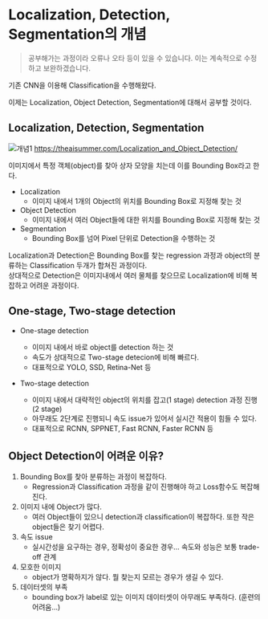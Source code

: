 # Localization, Detection, Segmentation의 개념

> 공부해가는 과정이라 오류나 오타 등이 있을 수 있습니다. 이는 계속적으로 수정하고 보완하겠습니다.

기존 CNN을 이용해 Classification을 수행해왔다.

이제는 Localization, Object Detection, Segmentation에 대해서 공부할 것이다.  

  


## Localization, Detection, Segmentation

![개념1](C:\Users\JAY\Desktop\github\TIL\컴퓨터비전\개념1.jpg)
https://theaisummer.com/Localization_and_Object_Detection/




이미지에서 특정 객체(object)를 찾아 상자 모양을 치는데 이를 Bounding Box라고 한다.

-   Localization
    -   이미지 내에서 1개의 Object의 위치를 Bounding Box로 지정해 찾는 것
-   Object Detection
    -   이미지 내에서 여러 Object들에 대한 위치를 Bounding Box로 지정해 찾는 것
-   Segmentation
    -   Bounding Box를 넘어 Pixel 단위로 Detection을 수행하는 것

Localization과 Detection은 Bounding Box를 찾는 regression 과정과 object의 분류하는 Classification 두개가 합쳐진 과정이다.  
상대적으로 Detection은 이미지내에서 여러 물체를 찾으므로 Localization에 비해 복잡하고 어려운 과정이다.  

  


## One-stage, Two-stage detection

-   One-stage detection
    
    -   이미지 내에서 바로 object를 detection 하는 것
    -   속도가 상대적으로 Two-stage detecion에 비해 빠르다.
    -   대표적으로 YOLO, SSD, Retina-Net 등
-   Two-stage detection
    
    -   이미지 내에서 대략적인 object의 위치를 잡고(1 stage) detection 과정 진행(2 stage)
    -   아무래도 2단계로 진행되니 속도 issue가 있어서 실시간 적용이 힘들 수 있다.
    -   대표적으로 RCNN, SPPNET, Fast RCNN, Faster RCNN 등

  


## Object Detection이 어려운 이유?

1.  Bounding Box를 찾아 분류하는 과정이 복잡하다.
    -   Regression과 Classification 과정을 같이 진행해야 하고 Loss함수도 복잡해진다.
2.  이미지 내에 Object가 많다.
    -   여러 Object들이 있으니 detection과 classification이 복잡하다. 또한 작은 object들은 찾기 어렵다.
3.  속도 issue
    -   실시간성을 요구하는 경우, 정확성이 중요한 경우... 속도와 성능은 보통 trade-off 관계
4.  모호한 이미지
    -   object가 명확하지가 않다. 뭘 찾는지 모르는 경우가 생길 수 있다.
5.  데이터셋의 부족
    -   bounding box가 label로 있는 이미지 데이터셋이 아무래도 부족하다. (훈련의 어려움...)